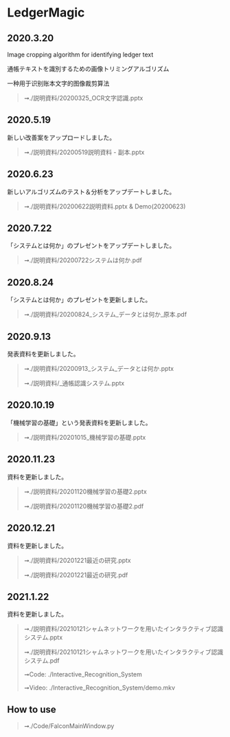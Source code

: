 # LedgerMagic


## 2020.3.20

Image cropping algorithm for identifying ledger text

通帳テキストを識別するための画像トリミングアルゴリズム

一种用于识别账本文字的图像裁剪算法

> ➞./説明資料/20200325_OCR文字認識.pptx

## 2020.5.19
新しい改善案をアップロードしました。
> ➞./説明資料/20200519説明資料 - 副本.pptx

## 2020.6.23
新しいアルゴリズムのテスト＆分析をアップデートしました。
> ➞./説明資料/20200622説明資料.pptx & Demo(20200623)

## 2020.7.22
「システムとは何か」のプレゼントをアップデートしました。
> ➞./説明資料/20200722システムは何か.pdf

## 2020.8.24
「システムとは何か」のプレゼントを更新しました。
> ➞./説明資料/20200824\_システム\_データとは何か_原本.pdf

## 2020.9.13
発表資料を更新しました。
> ➞./説明資料/20200913\_システム\_データとは何か.pptx
>
> ➞./説明資料/_通帳認識システム.pptx

## 2020.10.19
「機械学習の基礎」という発表資料を更新しました。
> ➞./説明資料/20201015_機械学習の基礎.pptx


## 2020.11.23
資料を更新しました。
> ➞./説明資料/20201120機械学習の基礎2.pptx
>
> ➞./説明資料/20201120機械学習の基礎2.pdf

## 2020.12.21
資料を更新しました。
> ➞./説明資料/20201221最近の研究.pptx
>
> ➞./説明資料/20201221最近の研究.pdf


## 2021.1.22
資料を更新しました。
> ➞./説明資料/20210121シャムネットワークを用いたインタラクティブ認識システム.pptx
>
> ➞./説明資料/20210121シャムネットワークを用いたインタラクティブ認識システム.pdf
>
> ➞Code: ./Interactive_Recognition_System
>
> ➞Video: ./Interactive_Recognition_System/demo.mkv


## How to use

> ➞./Code/FalconMainWindow.py


